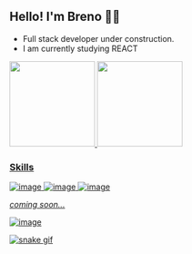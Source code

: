 <h2>Hello! I'm Breno 👋😀</h2>

<ul>
<li>Full stack developer under construction.</li>
<li>I am currently studying REACT</li>
</ul>
<div>
  <a href="https://github.com/breno-aredes">
  <img height="150em" src="https://github-readme-stats.vercel.app/api?username=breno-aredes&show_icons=true&include_all_commits=true&count_private=true"/>
  <img height="150em" src="https://github-readme-stats.vercel.app/api/top-langs/?username=breno-aredes&layout=compact&langs_count=7"/>
</div>

	
	
<!-- badges -->
  <h3>Skills</h3>
  
![image](https://img.shields.io/badge/HTML-239120?style=for-the-badge&logo=html5&logoColor=white)
![image](https://img.shields.io/badge/CSS-239120?&style=for-the-badge&logo=css3&logoColor=white)
![image](https://img.shields.io/badge/JavaScript-F7DF1E?style=for-the-badge&logo=javascript&logoColor=black)
 <p><em>coming soon...</em></p>
	
![image](https://img.shields.io/badge/React-20232A?style=for-the-badge&logo=react&logoColor=61DAFB)

 
<!-- Snake eating my contribuition graph -->
![snake gif](https://github.com/breno-aredes/breno-aredes/blob/output/github-contribution-grid-snake.gif)

 
	
<!--
**breno-aredes/breno-aredes** is a ✨ _special_ ✨ repository because its `README.md` (this file) appears on your GitHub profile.

Here are some ideas to get you started:

- 🔭 I’m currently working on ...
- 🌱 I’m currently learning ...
- 👯 I’m looking to collaborate on ...
- 🤔 I’m looking for help with ...
- 💬 Ask me about ...
- 📫 How to reach me: ...
- 😄 Pronouns: ...
- ⚡ Fun fact: ...
-->
